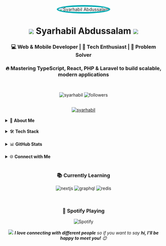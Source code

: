 <div align="center">
  <img src="https://syarhabil.com/foto/profile-photo.webp" alt="Syarhabil Abdussalam" width="200" style="border-radius: 50%; border: 5px solid #00ADB5;"/>
</div>

<h1 align="center">
  <img src="https://media.giphy.com/media/hvRJCLFzcasrR4ia7z/giphy.gif" width="28">
  Syarhabil Abdussalam
  <img src="https://media.giphy.com/media/hvRJCLFzcasrR4ia7z/giphy.gif" width="28">
</h1>

<h3 align="center">
  💻 Web & Mobile Developer | 🚀 Tech Enthusiast | 🌟 Problem Solver
</h3>

<h3 align="center">
  🔥 Mastering TypeScript, React, PHP & Laravel to build scalable, modern applications
</h3>

<br/>

<p align="center">
  <img src="https://komarev.com/ghpvc/?username=syarhabil&label=Profile%20views&color=0e75b6&style=flat" alt="syarhabil" />
  <img src="https://img.shields.io/github/followers/syarhabil?label=Followers&style=social" alt="followers"/>
</p>

<br/>

<div align="center">
  <a href="https://github.com/ryo-ma/github-profile-trophy">
    <img src="https://github-profile-trophy.vercel.app/?username=syarhabil&theme=onedark&row=1&column=7" alt="syarhabil" />
  </a>
</div>

<br/>

<details>
  <summary>🚀 <b>About Me</b></summary>
  <br/>
  <p>
    👨‍💻 I'm a passionate Web & Mobile Developer with expertise in creating modern, scalable applications.<br/>
    💡 I specialize in TypeScript, React, PHP, and Laravel to deliver exceptional user experiences.<br/>
    🎯 My focus is on building solutions that are not only functional but also beautiful and user-friendly.<br/>
    🌱 I'm constantly learning new technologies and improving my skills.<br/>
    🤝 I enjoy collaborating with other developers and contributing to open-source projects.<br/>
  </p>
</details>

<br/>

<details>
  <summary>🛠️ <b>Tech Stack</b></summary>
  <br/>
  <table align="center">
    <tr>
      <td align="center" width="96">
        <a href="https://developer.mozilla.org/en-US/docs/Web/JavaScript">
          <img src="https://raw.githubusercontent.com/devicons/devicon/master/icons/javascript/javascript-original.svg" width="48" height="48" alt="JavaScript" />
        </a>
        <br>JavaScript
      </td>
      <td align="center" width="96">
        <a href="https://www.typescriptlang.org/">
          <img src="https://raw.githubusercontent.com/devicons/devicon/master/icons/typescript/typescript-original.svg" width="48" height="48" alt="TypeScript" />
        </a>
        <br>TypeScript
      </td>
      <td align="center" width="96">
        <a href="https://reactjs.org/">
          <img src="https://raw.githubusercontent.com/devicons/devicon/master/icons/react/react-original-wordmark.svg" width="48" height="48" alt="React" />
        </a>
        <br>React
      </td>
      <td align="center" width="96">
        <a href="https://nodejs.org">
          <img src="https://raw.githubusercontent.com/devicons/devicon/master/icons/nodejs/nodejs-original-wordmark.svg" width="48" height="48" alt="NodeJS" />
        </a>
        <br>Node.js
      </td>
      <td align="center" width="96">
        <a href="https://www.php.net">
          <img src="https://raw.githubusercontent.com/devicons/devicon/master/icons/php/php-original.svg" width="48" height="48" alt="PHP" />
        </a>
        <br>PHP
      </td>
    </tr>
    <tr>
      <td align="center" width="96">
        <a href="https://laravel.com/">
          <img src="https://raw.githubusercontent.com/devicons/devicon/master/icons/laravel/laravel-plain-wordmark.svg" width="48" height="48" alt="Laravel" />
        </a>
        <br>Laravel
      </td>
      <td align="center" width="96">
        <a href="https://www.mysql.com/">
          <img src="https://raw.githubusercontent.com/devicons/devicon/master/icons/mysql/mysql-original-wordmark.svg" width="48" height="48" alt="MySQL" />
        </a>
        <br>MySQL
      </td>
      <td align="center" width="96">
        <a href="https://www.mongodb.com/">
          <img src="https://raw.githubusercontent.com/devicons/devicon/master/icons/mongodb/mongodb-original-wordmark.svg" width="48" height="48" alt="MongoDB" />
        </a>
        <br>MongoDB
      </td>
      <td align="center" width="96">
        <a href="https://git-scm.com/">
          <img src="https://www.vectorlogo.zone/logos/git-scm/git-scm-icon.svg" width="48" height="48" alt="Git" />
        </a>
        <br>Git
      </td>
      <td align="center" width="96">
        <a href="https://docker.com/">
          <img src="https://raw.githubusercontent.com/devicons/devicon/master/icons/docker/docker-original-wordmark.svg" width="48" height="48" alt="Docker" />
        </a>
        <br>Docker
      </td>
    </tr>
  </table>
  <br/>
  <p align="center">
    <img src="https://img.shields.io/badge/HTML5-E34F26?style=for-the-badge&logo=html5&logoColor=white" alt="html5" />
    <img src="https://img.shields.io/badge/CSS3-1572B6?style=for-the-badge&logo=css3&logoColor=white" alt="css3" />
    <img src="https://img.shields.io/badge/Sass-CC6699?style=for-the-badge&logo=sass&logoColor=white" alt="sass" />
    <img src="https://img.shields.io/badge/Bootstrap-563D7C?style=for-the-badge&logo=bootstrap&logoColor=white" alt="bootstrap" />
    <img src="https://img.shields.io/badge/Tailwind_CSS-38B2AC?style=for-the-badge&logo=tailwind-css&logoColor=white" alt="tailwind" />
    <img src="https://img.shields.io/badge/React_Native-20232A?style=for-the-badge&logo=react&logoColor=61DAFB" alt="reactnative" />
    <img src="https://img.shields.io/badge/Python-3776AB?style=for-the-badge&logo=python&logoColor=white" alt="python" />
  </p>
</details>

<br/>

<details>
  <summary>📊 <b>GitHub Stats</b></summary>
  <br/>
  <p align="center">
    <img src="https://github-readme-stats.vercel.app/api/top-langs?username=syarhabil&show_icons=true&locale=en&layout=compact&theme=radical" alt="syarhabil" />
  </p>
  <br/>
  <p align="center">
    <img src="https://github-readme-stats.vercel.app/api?username=syarhabil&show_icons=true&locale=en&theme=radical" alt="syarhabil" />
  </p>
  <br/>
  <p align="center">
    <img src="https://github-readme-streak-stats.herokuapp.com/?user=syarhabil&theme=radical" alt="syarhabil" />
  </p>
</details>

<br/>

<details>
  <summary>🌐 <b>Connect with Me</b></summary>
  <br/>
  <p align="center">
    <a href="https://linkedin.com/in/syarhabilabdussalam" target="_blank">
      <img align="center" src="https://raw.githubusercontent.com/rahuldkjain/github-profile-readme-generator/master/src/images/icons/Social/linked-in-alt.svg" alt="syarhabilabdussalam" height="30" width="40" />
    </a>
    <a href="https://instagram.com/_shabiil" target="_blank">
      <img align="center" src="https://raw.githubusercontent.com/rahuldkjain/github-profile-readme-generator/master/src/images/icons/Social/instagram.svg" alt="_shabiil" height="30" width="40" />
    </a>
    <a href="https://stackoverflow.com/users" target="_blank">
      <img align="center" src="https://raw.githubusercontent.com/rahuldkjain/github-profile-readme-generator/master/src/images/icons/Social/stack-overflow.svg" alt="stack-overflow" height="30" width="40" />
    </a>
    <a href="https://fb.com" target="_blank">
      <img align="center" src="https://raw.githubusercontent.com/rahuldkjain/github-profile-readme-generator/master/src/images/icons/Social/facebook.svg" alt="facebook" height="30" width="40" />
    </a>
    <a href="https://twitter.com" target="_blank">
      <img align="center" src="https://raw.githubusercontent.com/rahuldkjain/github-profile-readme-generator/master/src/images/icons/Social/twitter.svg" alt="twitter" height="30" width="40" />
    </a>
  </p>
</details>

<br/>

<div align="center">
  <h3>📚 <b>Currently Learning</b></h3>
  <p>
    <img src="https://img.shields.io/badge/Next.js-000000?style=for-the-badge&logo=nextdotjs&logoColor=white" alt="nextjs" />
    <img src="https://img.shields.io/badge/GraphQL-E10098?style=for-the-badge&logo=graphql&logoColor=white" alt="graphql" />
    <img src="https://img.shields.io/badge/Redis-DC382D?style=for-the-badge&logo=redis&logoColor=white" alt="redis" />
  </p>
</div>

<br/>

<div align="center">
  <h3>🎵 <b>Spotify Playing</b></h3>
  <img src="https://novatorem.bgstatic.com/site/spotify.png" alt="Spotify" />
</div>

<br/>

<div align="center">
  <img src="https://media.giphy.com/media/LnQjpWaON8nhr21vNW/giphy.gif" width="60"> 
  <em><b>I love connecting with different people</b> so if you want to say <b>hi, I'll be happy to meet you!</b> 😊</em>
</div>
